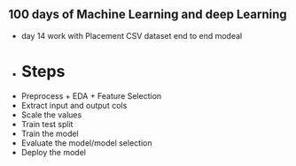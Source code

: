## 100 days of Machine Learning and deep Learning
- day 14 work with Placement CSV dataset end to end modeal 
-  # Steps
-   Preprocess + EDA + Feature Selection
-   Extract input and output cols
-   Scale the values
-   Train test split
-   Train the model
-   Evaluate the model/model selection
-   Deploy the model